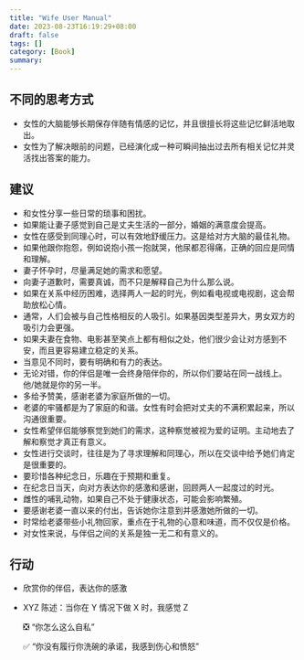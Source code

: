 ```yaml
---
title: "Wife User Manual"
date: 2023-08-23T16:19:29+08:00
draft: false
tags: []
category: [Book]
summary: 
---
```

## 不同的思考方式

- 女性的大脑能够长期保存伴随有情感的记忆，并且很擅长将这些记忆鲜活地取出。
- 女性为了解决眼前的问题，已经演化成一种可瞬间抽出过去所有相关记忆并灵活找出答案的能力。

## 建议

- 和女性分享一些日常的琐事和困扰。
- 如果能让妻子感觉到自己是丈夫生活的一部分，婚姻的满意度会提高。
- 女性在感受到同理心时，可以有效地舒缓压力。这是给对方大脑的最佳礼物。
- 如果他跟你抱怨，例如说抱小孩一抱就哭，他尿都忍得痛，正确的回应是同情和理解。
- 妻子怀孕时，尽量满足她的需求和愿望。
- 向妻子道歉时，需要真诚，而不只是解释自己为什么那么说。
- 如果在关系中经历困难，选择两人一起的时光，例如看电视或电视剧，这会帮助放松心情。
- 通常，人们会被与自己性格相反的人吸引。如果基因类型差异大，男女双方的吸引力会更强。
- 如果夫妻在食物、电影甚至笑点上都有相似之处，他们很少会让对方感到不安，而且更容易建立稳定的关系。
- 当意见不同时，要有明确和有力的表达。
- 无论对错，你的伴侣是唯一会终身陪伴你的，所以你们要站在同一战线上。他/她就是你的另一半。
- 多给予赞美，感谢老婆为家庭所做的一切。
- 老婆的牢骚都是为了家庭的和谐。女性有时会把对丈夫的不满积累起来，所以沟通很重要。
- 女性希望伴侣能够察觉到她们的需求，这种察觉被视为爱的证明。主动地去了解和察觉才真正有意义。
- 女性进行交谈时，往往是为了寻求理解和同理心，所以在交谈中给予她们肯定是很重要的。
- 要珍惜各种纪念日，乐趣在于预期和重复。
- 在纪念日当天，向对方表达你的感激和感谢，回顾两人一起度过的时光。
- 雌性的哺乳动物，如果自己不处于健康状态，可能会影响繁殖。
- 要感谢老婆一直以来的付出，告诉她你注意到并感激她所做的一切。
- 时常给老婆带些小礼物回家，重点在于礼物的心意和味道，而不仅仅是价格。
- 对女性来说，与伴侣之间的关系是独一无二和有意义的。

## 行动

- 欣赏你的伴侣，表达你的感激

- XYZ 陈述：当你在 Y 情况下做 X 时，我感觉 Z

  ❎ “你怎么这么自私”

  ✅ “你没有履行你洗碗的承诺，我感到伤心和愤怒”